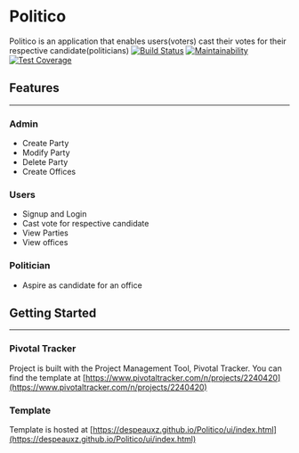 # Politico
Politico is an application that enables users(voters) cast their votes for their respective candidate(politicians)
[![Build Status](https://travis-ci.com/despeauxz/Politico.svg?branch=develop)](https://travis-ci.com/despeauxz/Politico)
[![Maintainability](https://api.codeclimate.com/v1/badges/814a9da87eef36008c63/maintainability)](https://codeclimate.com/github/despeauxz/Politico/maintainability)[![Test Coverage](https://api.codeclimate.com/v1/badges/814a9da87eef36008c63/test_coverage)](https://codeclimate.com/github/despeauxz/Politico/test_coverage)

## Features
---
### Admin
- Create Party
- Modify Party
- Delete Party
- Create Offices

### Users
- Signup and Login
- Cast vote for respective candidate
- View Parties
- View offices

### Politician
- Aspire as candidate for an office

## Getting Started
---

### Pivotal Tracker
Project is built with the Project Management Tool, Pivotal Tracker. You can find the template at 
[https://www.pivotaltracker.com/n/projects/2240420](https://www.pivotaltracker.com/n/projects/2240420)

### Template
Template is hosted at [https://despeauxz.github.io/Politico/ui/index.html](https://despeauxz.github.io/Politico/ui/index.html)
